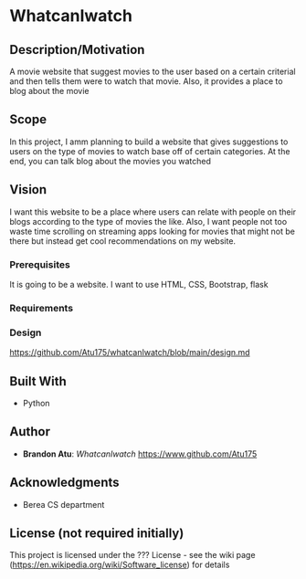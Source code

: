 # WhatcanIwatch
## Description/Motivation
 A movie website that suggest movies to the user based on a certain criterial and then tells them were to watch that movie. Also, it provides a place to blog about the movie 
## Scope 
In this project, I amm planning to build a website that gives suggestions to users on the type of movies to watch base off of certain categories. At the end, you can talk blog about the movies you watched 
## Vision
I want this website to be a place where users can relate with people on their blogs according to the type of movies the like. Also, I want people not too waste time scrolling on streaming apps looking for movies that might not be there but instead get cool recommendations on my website.
### Prerequisites

It is going to be a website. I want to use HTML, CSS, Bootstrap, flask

### Requirements

### Design

https://github.com/Atu175/whatcanIwatch/blob/main/design.md

## Built With

- Python

## Author

- **Brandon Atu**: *WhatcanIwatch* https://www.github.com/Atu175

## Acknowledgments

- Berea CS department

## License (not required initially)

This project is licensed under the ??? License - see the wiki page (https://en.wikipedia.org/wiki/Software_license) for details

